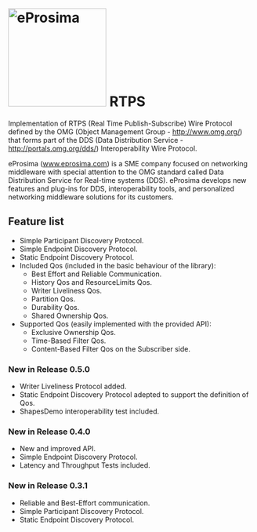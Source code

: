 <img src="http://eprosima.github.io/RTPS/images/eProsimaLogo.png" alt="eProsima" width="200"> RTPS
====

Implementation of RTPS (Real Time Publish-Subscribe) Wire Protocol defined by the OMG (Object Management Group - http://www.omg.org/) that forms part of the DDS (Data Distribution Service - http://portals.omg.org/dds/) Interoperability Wire Protocol.

eProsima (www.eprosima.com) is a SME company focused on networking middleware with special attention to the OMG standard called Data Distribution Service for Real-time systems (DDS).
eProsima develops new features and plug-ins for DDS, interoperability tools, and personalized networking middleware solutions for its customers.

## Feature list
* Simple Participant Discovery Protocol.
* Simple Endpoint Discovery Protocol.
* Static Endpoint Discovery Protocol.
* Included Qos (included in the basic behaviour of the library):
  * Best Effort and Reliable Communication.
  * History Qos and ResourceLimits Qos.
  * Writer Liveliness Qos.
  * Partition Qos.
  * Durability Qos.
  * Shared Ownership Qos.
* Supported Qos (easily implemented with the provided API):
  * Exclusive Ownership Qos.
  * Time-Based Filter Qos.
  * Content-Based Filter Qos on the Subscriber side.

### New in Release 0.5.0
* Writer Liveliness Protocol added.
* Static Endpoint Discovery Protocol adepted to support the definition of Qos. 
* ShapesDemo interoperability test included.


### New in Release 0.4.0
* New and improved API.
* Simple Endpoint Discovery Protocol.
* Latency and Throughput Tests included.

### New in Release 0.3.1

* Reliable and Best-Effort communication.
* Simple Participant Discovery Protocol.
* Static Endpoint Discovery Protocol.

